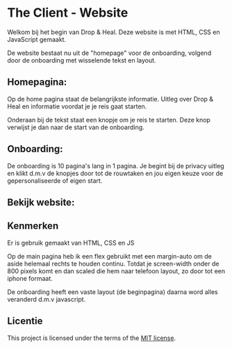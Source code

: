# The Client - Website

Welkom bij het begin van Drop & Heal. Deze website is met HTML, CSS en JavaScript gemaakt. 

De website bestaat nu uit de "homepage" voor de onboarding, volgend door de onboarding met wisselende tekst en layout.

## Homepagina:

Op de home pagina staat de belangrijkste informatie. Uitleg over Drop & Heal en informatie voordat je je reis gaat starten. 

Onderaan bij de tekst staat een knopje om je reis te starten. Deze knop verwijst je dan naar de start van de onboarding.

## Onboarding:

De onboarding is 10 pagina's lang in 1 pagina. Je begint bij de privacy uitleg en klikt d.m.v de knopjes door tot de rouwtaken en jou eigen keuze voor de gepersonaliseerde of eigen start.

## Bekijk website:


## Kenmerken

Er is gebruik gemaakt van HTML, CSS en JS

Op de main pagina heb ik een flex gebruikt met een margin-auto om de aside helemaal rechts te houden continu. Totdat je screen-width onder de 800 pixels komt en dan scaled die hem naar telefoon layout, zo door tot een iphone formaat. 

De onboarding heeft een vaste layout (de beginpagina) daarna word alles veranderd d.m.v javascript. 

## Licentie

This project is licensed under the terms of the [MIT license](./LICENSE).
